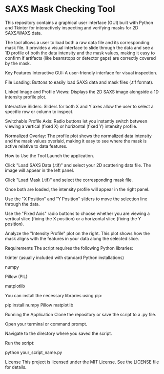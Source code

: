 # SAXS Mask Checking Tool

This repository contains a graphical user interface (GUI) built with Python and Tkinter for interactively inspecting and verifying masks for 2D SAXS/WAXS data.

The tool allows a user to load both a raw data file and its corresponding mask file. It provides a visual interface to slide through the data and see a 1D profile of both the data intensity and the mask values, making it easy to confirm if artifacts (like beamstops or detector gaps) are correctly covered by the mask.

Key Features
Interactive GUI: A user-friendly interface for visual inspection.

File Loading: Buttons to easily load SAXS data and mask files (.tif format).

Linked Image and Profile Views: Displays the 2D SAXS image alongside a 1D intensity profile plot.

Interactive Sliders: Sliders for both X and Y axes allow the user to select a specific row or column to inspect.

Switchable Profile Axis: Radio buttons let you instantly switch between viewing a vertical (fixed X) or horizontal (fixed Y) intensity profile.

Normalized Overlay: The profile plot shows the normalized data intensity and the mask values overlaid, making it easy to see where the mask is active relative to data features.

How to Use the Tool
Launch the application.

Click "Load SAXS Data (.tif)" and select your 2D scattering data file. The image will appear in the left panel.

Click "Load Mask (.tif)" and select the corresponding mask file.

Once both are loaded, the intensity profile will appear in the right panel.

Use the "X Position" and "Y Position" sliders to move the selection line through the data.

Use the "Fixed Axis" radio buttons to choose whether you are viewing a vertical slice (fixing the X position) or a horizontal slice (fixing the Y position).

Analyze the "Intensity Profile" plot on the right. This plot shows how the mask aligns with the features in your data along the selected slice.

Requirements
The script requires the following Python libraries:

tkinter (usually included with standard Python installations)

numpy

Pillow (PIL)

matplotlib

You can install the necessary libraries using pip:

pip install numpy Pillow matplotlib

Running the Application
Clone the repository or save the script to a .py file.

Open your terminal or command prompt.

Navigate to the directory where you saved the script.

Run the script:

python your_script_name.py

License
This project is licensed under the MIT License. See the LICENSE file for details.
